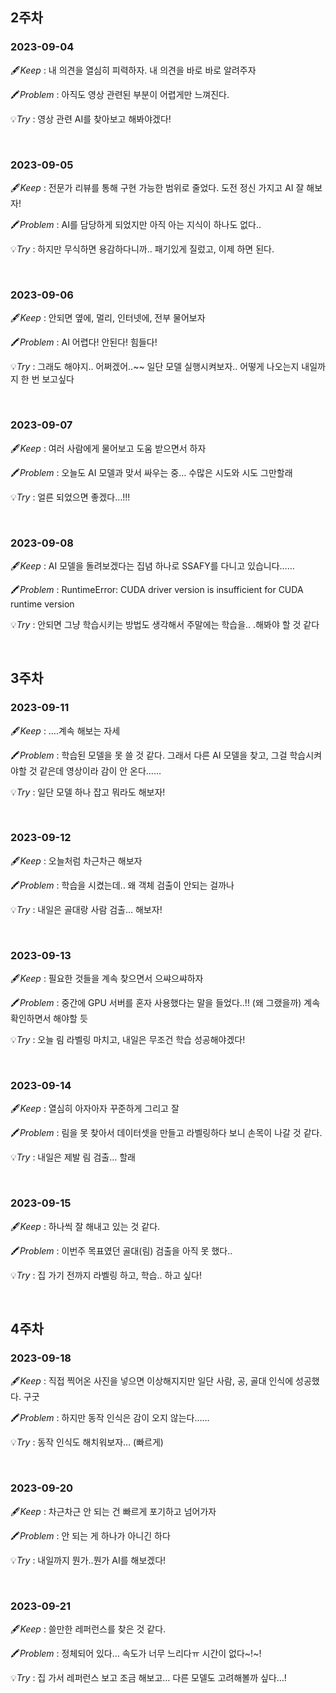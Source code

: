 ## 2주차
### 2023-09-04
🖋️*Keep* : 내 의견을 열심히 피력하자. 내 의견을 바로 바로 알려주자

🖍️*Problem* : 아직도 영상 관련된 부분이 어렵게만 느껴진다. 

💡*Try* : 영상 관련 AI를 찾아보고 해봐야겠다!


<br/>

### 2023-09-05
🖋️*Keep* : 전문가 리뷰를 통해 구현 가능한 범위로 줄었다. 도전 정신 가지고 AI 잘 해보자!

🖍️*Problem* : AI를 담당하게 되었지만 아직 아는 지식이 하나도 없다.. 

💡*Try* : 하지만 무식하면 용감하다니까.. 패기있게 질렀고, 이제 하면 된다.


<br/>

### 2023-09-06
🖋️*Keep* : 안되면 옆에, 멀리, 인터넷에, 전부 물어보자

🖍️*Problem* : AI 어렵다! 안된다! 힘들다!

💡*Try* : 그래도 해야지.. 어쩌겠어..~~ 일단 모델 실행시켜보자.. 어떻게 나오는지 내일까지 한 번 보고싶다


<br/>

### 2023-09-07

🖋️*Keep* : 여러 사람에게 물어보고 도움 받으면서 하자

🖍️*Problem* : 오늘도 AI 모델과 맞서 싸우는 중… 수많은 시도와 시도 그만할래

💡*Try* : 얼른 되었으면 좋겠다…!!!


<br/>

### 2023-09-08

🖋️*Keep* : AI 모델을 돌려보겠다는 집념 하나로 SSAFY를 다니고 있습니다……

🖍️*Problem* : RuntimeError: CUDA driver version is insufficient for CUDA runtime version

💡*Try* : 안되면 그냥 학습시키는 방법도 생각해서 주말에는 학습을.. .해봐야 할 것 같다


<br/>

## 3주차
### 2023-09-11

🖋️*Keep* : ….계속 해보는 자세

🖍️*Problem* : 학습된 모델을 못 쓸 것 같다. 그래서 다른 AI 모델을 찾고, 그걸 학습시켜야할 것 같은데 영상이라 감이 안 온다……

💡*Try* : 일단 모델 하나 잡고 뭐라도 해보자!


<br/>

### 2023-09-12
🖋️*Keep* : 오늘처럼 차근차근 해보자

🖍️*Problem* : 학습을 시켰는데.. 왜 객체 검출이 안되는 걸까나

💡*Try* : 내일은 골대랑 사람 검출… 해보자!


<br/>

### 2023-09-13
🖋️*Keep* : 필요한 것들을 계속 찾으면서 으쌰으쌰하자

🖍️*Problem* : 중간에 GPU 서버를 혼자 사용했다는 말을 들었다..!! (왜 그랬을까) 계속 확인하면서 해야할 듯

💡*Try* : 오늘 림 라벨링 마치고, 내일은 무조건 학습 성공해야겠다!


<br/>

### 2023-09-14
🖋️*Keep* : 열심히 아자아자 꾸준하게 그리고 잘

🖍️*Problem* : 림을 못 찾아서 데이터셋을 만들고 라벨링하다 보니 손목이 나갈 것 같다.

💡*Try* : 내일은 제발 림 검출… 할래

<br/>

### 2023-09-15
🖋️*Keep* : 하나씩 잘 해내고 있는 것 같다.

🖍️*Problem* : 이번주 목표였던 골대(림) 검출을 아직 못 했다..

💡*Try* : 집 가기 전까지 라벨링 하고, 학습.. 하고 싶다!


<br/>

## 4주차
### 2023-09-18
🖋️*Keep* : 직접 찍어온 사진을 넣으면 이상해지지만 일단 사람, 공, 골대 인식에 성공했다. 구굿

🖍️*Problem* : 하지만 동작 인식은 감이 오지 않는다……

💡*Try* : 동작 인식도 해치워보자… (빠르게)

<br/>

### 2023-09-20
🖋️*Keep* : 차근차근 안 되는 건 빠르게 포기하고 넘어가자

🖍️*Problem* : 안 되는 게 하나가 아니긴 하다

💡*Try* : 내일까지 뭔가..뭔가 AI를 해보겠다!

<br/>

### 2023-09-21
🖋️*Keep* : 쓸만한 레퍼런스를 찾은 것 같다.

🖍️*Problem* : 정체되어 있다… 속도가 너무 느리다ㅠ 시간이 없다~!~!

💡*Try* : 집 가서 레퍼런스 보고 조금 해보고… 다른 모델도 고려해볼까 싶다…!
